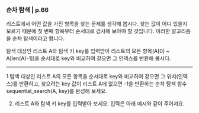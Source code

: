 ### 순차 탐색 | p.66
리스트에서 어떤 값을 가진 항목을 찾는 문제를 생각해 봅시다. 찾는 값이 어디 있을지 모르기 때문에 첫 번째 항목부터 순서대로 검사해 보아야 할 것입니다. 이러한 알고리즘을 순차 탐색이라고 합니다.

탐색 대상인 리스트 A와 탐색 키 key를 입력받아 리스트의 모든 항목(A[0] ~ A[len(A)-1])을 순서대로 key와 비교하여 같으면 그 인덱스를 반환해 봅시다.

---

1.탐색 대상인 리스트 A의 모든 항목을 순서대로 key와 비교하여 같으면 그 위치(인덱스)를 반환하고, 찾으려는 key 값이 리스트 A에 없으면 -1을 반환하는 순차 탐색 함수 sequential_search(A, key)를 완성해 보세요.

2. 리스트 A와 탐색 키 key를 입력받아 보세요. 입력은 아래 예시와 같이 주어져요.
